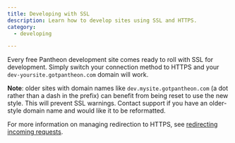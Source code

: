 ```yaml
---
title: Developing with SSL
description: Learn how to develop sites using SSL and HTTPS.
category:
  - developing

---
```


Every free Pantheon development site comes ready to roll with SSL for development. Simply switch your connection method to HTTPS and your `dev-yoursite.gotpantheon.com` domain will work.

**Note**: older sites with domain names like `dev.mysite.gotpantheon.com` (a dot rather than a dash in the prefix) can benefit from being reset to use the new style. This will prevent SSL warnings. Contact support if you have an older-style domain name and would like it to be reformatted.

For more information on managing redirection to HTTPS, see [redirecting incoming requests](/articles/howto/redirect-incoming-requests/).
